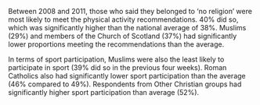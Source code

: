 Between 2008 and 2011, those who said they belonged to ‘no religion’ were most likely to meet the physical activity recommendations. 40% did so, which was significantly higher than the national average of 38%. Muslims (29%) and members of the Church of Scotland (37%) had significantly lower proportions meeting the recommendations than the average. 

In terms of sport participation, Muslims were also the least likely to participate in sport (39% did so in the previous four weeks). Roman Catholics also had significantly lower sport participation than the average (46% compared to 49%). Respondents from Other Christian groups had significantly higher sport participation than average (52%).


